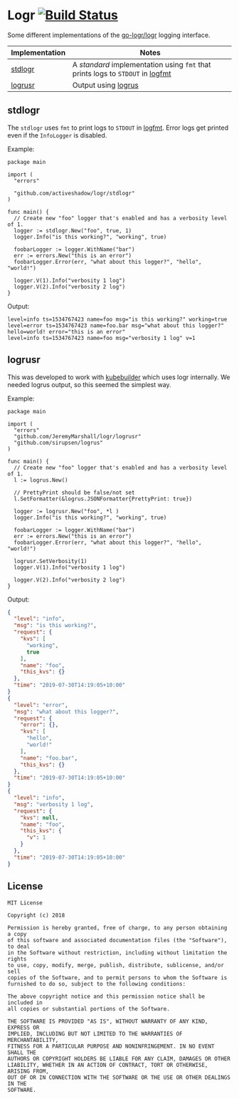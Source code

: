# Logr [![Build Status](https://travis-ci.com/activeshadow/logr.svg?branch=master)](https://travis-ci.com/activeshadow/logr)

Some different implementations of the
[go-logr/logr](https://github.com/go-logr/logr) logging interface.

| Implementation | Notes |
|---|---|
|[stdlogr](stdlogr)| A *standard* implementation using `fmt` that prints logs to `STDOUT` in [logfmt](http://godoc.org/github.com/kr/logfmt)|
|[logrusr](logrusr)|Output using [logrus](https://github.com/sirupsen/logrus)

## stdlogr

The `stdlogr` uses `fmt` to print logs to `STDOUT` in
[logfmt](http://godoc.org/github.com/kr/logfmt). Error logs get printed even
if the `InfoLogger` is disabled.

Example:

```
package main

import (
  "errors"

  "github.com/activeshadow/logr/stdlogr"
)

func main() {
  // Create new "foo" logger that's enabled and has a verbosity level of 1.
  logger := stdlogr.New("foo", true, 1)
  logger.Info("is this working?", "working", true)

  foobarLogger := logger.WithName("bar")
  err := errors.New("this is an error")
  foobarLogger.Error(err, "what about this logger?", "hello", "world!")

  logger.V(1).Info("verbosity 1 log")
  logger.V(2).Info("verbosity 2 log")
}
```

Output:

```
level=info ts=1534767423 name=foo msg="is this working?" working=true
level=error ts=1534767423 name=foo.bar msg="what about this logger?" hello=world! error="this is an error"
level=info ts=1534767423 name=foo msg="verbosity 1 log" v=1
```

## logrusr

This was developed to work with [kubebuilder](https://github.com/kubernetes-sigs/kubebuilder) which uses logr internally. We needed logrus output, so this seemed the simplest way.

Example:


```
package main

import (
  "errors"
  "github.com/JeremyMarshall/logr/logrusr"
  "github.com/sirupsen/logrus"
)

func main() {
  // Create new "foo" logger that's enabled and has a verbosity level of 1.
  l := logrus.New()
  
  // PrettyPrint should be false/not set 
  l.SetFormatter(&logrus.JSONFormatter{PrettyPrint: true})

  logger := logrusr.New("foo", *l ) 
  logger.Info("is this working?", "working", true)

  foobarLogger := logger.WithName("bar")
  err := errors.New("this is an error")
  foobarLogger.Error(err, "what about this logger?", "hello", "world!")

  logrusr.SetVerbosity(1)
  logger.V(1).Info("verbosity 1 log")
  
  logger.V(2).Info("verbosity 2 log")
}
```

Output:

```json
{
  "level": "info",
  "msg": "is this working?",
  "request": {
    "kvs": [
      "working",
      true
    ],
    "name": "foo",
    "this_kvs": {}
  },
  "time": "2019-07-30T14:19:05+10:00"
}
{
  "level": "error",
  "msg": "what about this logger?",
  "request": {
    "error": {},
    "kvs": [
      "hello",
      "world!"
    ],
    "name": "foo.bar",
    "this_kvs": {}
  },
  "time": "2019-07-30T14:19:05+10:00"
}
{
  "level": "info",
  "msg": "verbosity 1 log",
  "request": {
    "kvs": null,
    "name": "foo",
    "this_kvs": {
      "v": 1
    }
  },
  "time": "2019-07-30T14:19:05+10:00"
}
```

## License

```
MIT License

Copyright (c) 2018

Permission is hereby granted, free of charge, to any person obtaining a copy
of this software and associated documentation files (the "Software"), to deal
in the Software without restriction, including without limitation the rights
to use, copy, modify, merge, publish, distribute, sublicense, and/or sell
copies of the Software, and to permit persons to whom the Software is
furnished to do so, subject to the following conditions:

The above copyright notice and this permission notice shall be included in
all copies or substantial portions of the Software.

THE SOFTWARE IS PROVIDED "AS IS", WITHOUT WARRANTY OF ANY KIND, EXPRESS OR
IMPLIED, INCLUDING BUT NOT LIMITED TO THE WARRANTIES OF MERCHANTABILITY,
FITNESS FOR A PARTICULAR PURPOSE AND NONINFRINGEMENT. IN NO EVENT SHALL THE
AUTHORS OR COPYRIGHT HOLDERS BE LIABLE FOR ANY CLAIM, DAMAGES OR OTHER
LIABILITY, WHETHER IN AN ACTION OF CONTRACT, TORT OR OTHERWISE, ARISING FROM,
OUT OF OR IN CONNECTION WITH THE SOFTWARE OR THE USE OR OTHER DEALINGS IN THE
SOFTWARE.
```